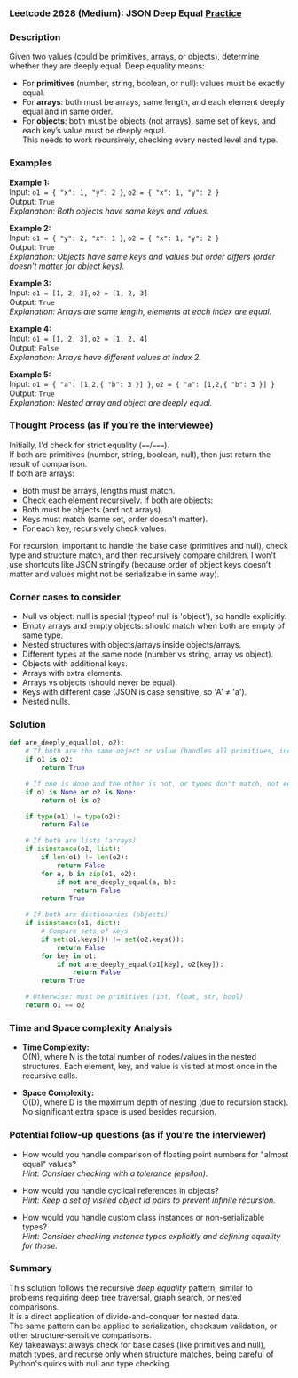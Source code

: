 ### Leetcode 2628 (Medium): JSON Deep Equal [Practice](https://leetcode.com/problems/json-deep-equal)

### Description  
Given two values (could be primitives, arrays, or objects), determine whether they are deeply equal. Deep equality means:
- For **primitives** (number, string, boolean, or null): values must be exactly equal.
- For **arrays**: both must be arrays, same length, and each element deeply equal and in same order.
- For **objects**: both must be objects (not arrays), same set of keys, and each key’s value must be deeply equal.  
This needs to work recursively, checking every nested level and type.

### Examples  

**Example 1:**  
Input: `o1 = { "x": 1, "y": 2 }`, `o2 = { "x": 1, "y": 2 }`  
Output: `True`  
*Explanation: Both objects have same keys and values.*

**Example 2:**  
Input: `o1 = { "y": 2, "x": 1 }`, `o2 = { "x": 1, "y": 2 }`  
Output: `True`  
*Explanation: Objects have same keys and values but order differs (order doesn’t matter for object keys).*

**Example 3:**  
Input: `o1 = [1, 2, 3]`, `o2 = [1, 2, 3]`  
Output: `True`  
*Explanation: Arrays are same length, elements at each index are equal.*

**Example 4:**  
Input: `o1 = [1, 2, 3]`, `o2 = [1, 2, 4]`  
Output: `False`  
*Explanation: Arrays have different values at index 2.*

**Example 5:**  
Input: `o1 = { "a": [1,2,{ "b": 3 }] }`, `o2 = { "a": [1,2,{ "b": 3 }] }`  
Output: `True`  
*Explanation: Nested array and object are deeply equal.*

### Thought Process (as if you’re the interviewee)  
Initially, I'd check for strict equality (`==`/`===`).  
If both are primitives (number, string, boolean, null), then just return the result of comparison.  
If both are arrays:  
- Both must be arrays, lengths must match.  
- Check each element recursively.
If both are objects:  
- Both must be objects (and not arrays).
- Keys must match (same set, order doesn’t matter).
- For each key, recursively check values.

For recursion, important to handle the base case (primitives and null), check type and structure match, and then recursively compare children. I won't use shortcuts like JSON.stringify (because order of object keys doesn’t matter and values might not be serializable in same way).

### Corner cases to consider  
- Null vs object: null is special (typeof null is 'object'), so handle explicitly.
- Empty arrays and empty objects: should match when both are empty of same type.
- Nested structures with objects/arrays inside objects/arrays.
- Different types at the same node (number vs string, array vs object).
- Objects with additional keys.
- Arrays with extra elements.
- Arrays vs objects (should never be equal).
- Keys with different case (JSON is case sensitive, so 'A' ≠ 'a').
- Nested nulls.

### Solution

```python
def are_deeply_equal(o1, o2):
    # If both are the same object or value (handles all primitives, including null)
    if o1 is o2:
        return True

    # If one is None and the other is not, or types don't match, not equal
    if o1 is None or o2 is None:
        return o1 is o2

    if type(o1) != type(o2):
        return False

    # If both are lists (arrays)
    if isinstance(o1, list):
        if len(o1) != len(o2):
            return False
        for a, b in zip(o1, o2):
            if not are_deeply_equal(a, b):
                return False
        return True

    # If both are dictionaries (objects)
    if isinstance(o1, dict):
        # Compare sets of keys
        if set(o1.keys()) != set(o2.keys()):
            return False
        for key in o1:
            if not are_deeply_equal(o1[key], o2[key]):
                return False
        return True

    # Otherwise: must be primitives (int, float, str, bool)
    return o1 == o2
```

### Time and Space complexity Analysis  

- **Time Complexity:**  
  O(N), where N is the total number of nodes/values in the nested structures. Each element, key, and value is visited at most once in the recursive calls.

- **Space Complexity:**  
  O(D), where D is the maximum depth of nesting (due to recursion stack). No significant extra space is used besides recursion.

### Potential follow-up questions (as if you’re the interviewer)  

- How would you handle comparison of floating point numbers for "almost equal" values?  
  *Hint: Consider checking with a tolerance (epsilon).*

- How would you handle cyclical references in objects?  
  *Hint: Keep a set of visited object id pairs to prevent infinite recursion.*

- How would you handle custom class instances or non-serializable types?  
  *Hint: Consider checking instance types explicitly and defining equality for those.*

### Summary
This solution follows the recursive *deep equality* pattern, similar to problems requiring deep tree traversal, graph search, or nested comparisons.  
It is a direct application of divide-and-conquer for nested data.  
The same pattern can be applied to serialization, checksum validation, or other structure-sensitive comparisons.  
Key takeaways: always check for base cases (like primitives and null), match types, and recurse only when structure matches, being careful of Python's quirks with null and type checking.